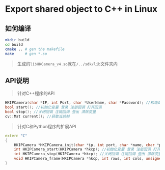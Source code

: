 # Export shared object to C++ in Linux

## 如何编译

```bash
mkdir build
cd build
cmake .. # gen the makefile
make     # gen *.so
```

> 生成的`libHKCamera_v4.so`就在`/../sdk/lib`文件夹内

## API说明

> 针对C++程序的API

```C++
HKIPCamera(char *IP, int Port, char *UserName, char *Password); //构造函数
bool start(); //初始化变量 登录 注册回调 打开回调
bool stop(); //关闭回调 注销回调 登出 清除变量
cv::Mat current(); //获取当前帧
```

> 针对C和Python程序的扩展API

```C++
extern "C"
{
    HKIPCamera *HKIPCamera_init(char *ip, int port, char *name, char *pass); //扩展构造函数
    int HKIPCamera_start(HKIPCamera *hkcp); //初始化变量 登录 注册回调 打开回调
    int HKIPCamera_stop(HKIPCamera *hkcp); //关闭回调 注销回调 登出 清除变量
    void HKIPCamera_frame(HKIPCamera *hkcp, int rows, int cols, unsigned char *frompy); //获取当前帧
}
```
